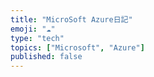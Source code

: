 ```yaml
---
title: "MicroSoft Azure日記"
emoji: "☁️"
type: "tech"
topics: ["Microsoft", "Azure"]
published: false
---
```


